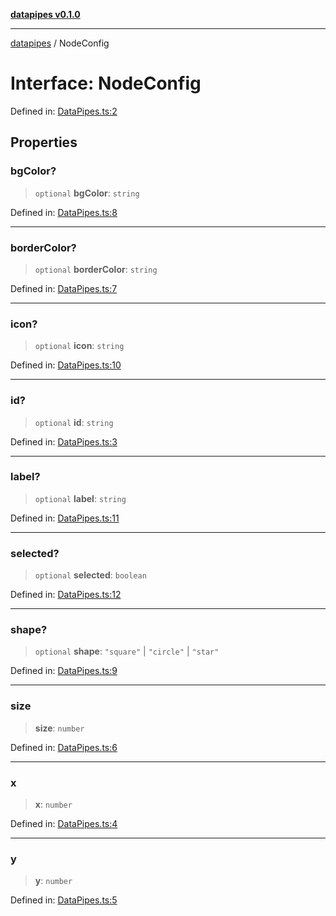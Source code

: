 [**datapipes v0.1.0**](../README.md)

***

[datapipes](../globals.md) / NodeConfig

# Interface: NodeConfig

Defined in: [DataPipes.ts:2](https://github.com/digital-codes/dataPipes/blob/6413013aaa80dbf1b178557f3f040902a75fd0e8/src/DataPipes.ts#L2)

## Properties

### bgColor?

> `optional` **bgColor**: `string`

Defined in: [DataPipes.ts:8](https://github.com/digital-codes/dataPipes/blob/6413013aaa80dbf1b178557f3f040902a75fd0e8/src/DataPipes.ts#L8)

***

### borderColor?

> `optional` **borderColor**: `string`

Defined in: [DataPipes.ts:7](https://github.com/digital-codes/dataPipes/blob/6413013aaa80dbf1b178557f3f040902a75fd0e8/src/DataPipes.ts#L7)

***

### icon?

> `optional` **icon**: `string`

Defined in: [DataPipes.ts:10](https://github.com/digital-codes/dataPipes/blob/6413013aaa80dbf1b178557f3f040902a75fd0e8/src/DataPipes.ts#L10)

***

### id?

> `optional` **id**: `string`

Defined in: [DataPipes.ts:3](https://github.com/digital-codes/dataPipes/blob/6413013aaa80dbf1b178557f3f040902a75fd0e8/src/DataPipes.ts#L3)

***

### label?

> `optional` **label**: `string`

Defined in: [DataPipes.ts:11](https://github.com/digital-codes/dataPipes/blob/6413013aaa80dbf1b178557f3f040902a75fd0e8/src/DataPipes.ts#L11)

***

### selected?

> `optional` **selected**: `boolean`

Defined in: [DataPipes.ts:12](https://github.com/digital-codes/dataPipes/blob/6413013aaa80dbf1b178557f3f040902a75fd0e8/src/DataPipes.ts#L12)

***

### shape?

> `optional` **shape**: `"square"` \| `"circle"` \| `"star"`

Defined in: [DataPipes.ts:9](https://github.com/digital-codes/dataPipes/blob/6413013aaa80dbf1b178557f3f040902a75fd0e8/src/DataPipes.ts#L9)

***

### size

> **size**: `number`

Defined in: [DataPipes.ts:6](https://github.com/digital-codes/dataPipes/blob/6413013aaa80dbf1b178557f3f040902a75fd0e8/src/DataPipes.ts#L6)

***

### x

> **x**: `number`

Defined in: [DataPipes.ts:4](https://github.com/digital-codes/dataPipes/blob/6413013aaa80dbf1b178557f3f040902a75fd0e8/src/DataPipes.ts#L4)

***

### y

> **y**: `number`

Defined in: [DataPipes.ts:5](https://github.com/digital-codes/dataPipes/blob/6413013aaa80dbf1b178557f3f040902a75fd0e8/src/DataPipes.ts#L5)
